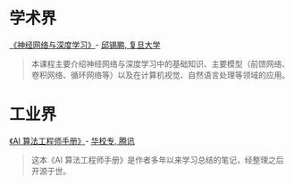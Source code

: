 # 学术界
[《神经网络与深度学习》](https://nndl.github.io/)- [邱锡鹏, 复旦大学](https://xpqiu.github.io/)
> 本课程主要介绍神经网络与深度学习中的基础知识、主要模型（前馈网络、卷积网络、循环网络等）以及在计算机视觉、自然语言处理等领域的应用。

# 工业界
[《AI 算法工程师手册》](http://www.huaxiaozhuan.com/)- [华校专, 腾讯](http://www.huaxiaozhuan.com/)
> 这本《AI 算法工程师手册》是作者多年以来学习总结的笔记，经整理之后开源于世。
